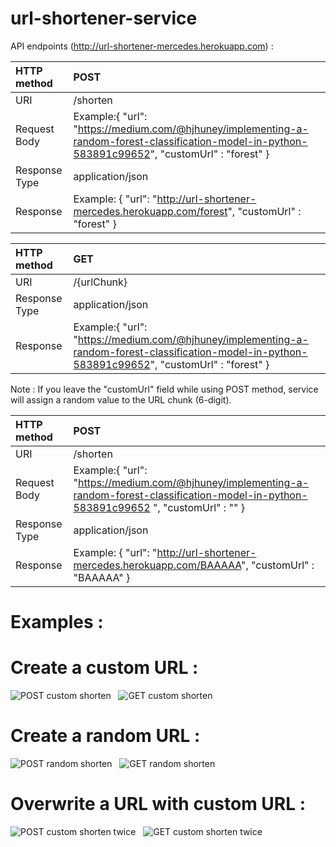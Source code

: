 # url-shortener-service

API endpoints (http://url-shortener-mercedes.herokuapp.com) : 

| HTTP method   | POST            |
| :---          | :---            | 
| URI           | /shorten        |
| Request Body  | Example:{ "url": "https://medium.com/@hjhuney/implementing-a-random-forest-classification-model-in-python-583891c99652", "customUrl" : "forest" }|
| Response Type  | application/json|
| Response  | Example: { "url": "http://url-shortener-mercedes.herokuapp.com/forest", "customUrl" : "forest" }|

| HTTP method   | GET           |
| :---          | :---            | 
| URI           | /{urlChunk}      |
| Response Type  | application/json|
| Response  | Example:{ "url": "https://medium.com/@hjhuney/implementing-a-random-forest-classification-model-in-python-583891c99652", "customUrl" : "forest" }|

Note : If you leave the "customUrl" field while using POST method, service will assign a random value to the URL chunk (6-digit).

| HTTP method   | POST            |
| :---          | :---            | 
| URI           | /shorten        |
| Request Body  | Example:{ "url": "https://medium.com/@hjhuney/implementing-a-random-forest-classification-model-in-python-583891c99652 ", "customUrl" : "" }|
| Response Type  | application/json|
| Response  | Example: { "url": "http://url-shortener-mercedes.herokuapp.com/BAAAAA", "customUrl" : "BAAAAA" }|

# Examples : 
# Create a custom URL : 
![POST custom shorten](https://user-images.githubusercontent.com/43525350/167320407-2b6b71d8-a902-42bc-8eb3-3fe0e36ef0f5.png)
&nbsp;
![GET custom shorten](https://user-images.githubusercontent.com/43525350/167320412-9cf04955-1d5f-4d90-bbc5-56c1c14f29da.png)
&nbsp;&nbsp;
# Create a random URL : 
![POST random shorten](https://user-images.githubusercontent.com/43525350/167320447-6705fc4e-1321-4002-b769-b236af80205b.png)
&nbsp;
![GET random shorten](https://user-images.githubusercontent.com/43525350/167320451-15ad1e0d-a53c-41c3-8e3d-b2ec0e5f2d4a.png)
&nbsp;&nbsp;
# Overwrite a URL with custom URL : 
![POST custom shorten twice](https://user-images.githubusercontent.com/43525350/167320467-14dbed1b-c071-420e-8df1-38f696933652.png)
&nbsp;
![GET custom shorten twice](https://user-images.githubusercontent.com/43525350/167320475-5c9090e6-f320-4b80-a478-d609541db407.png)



